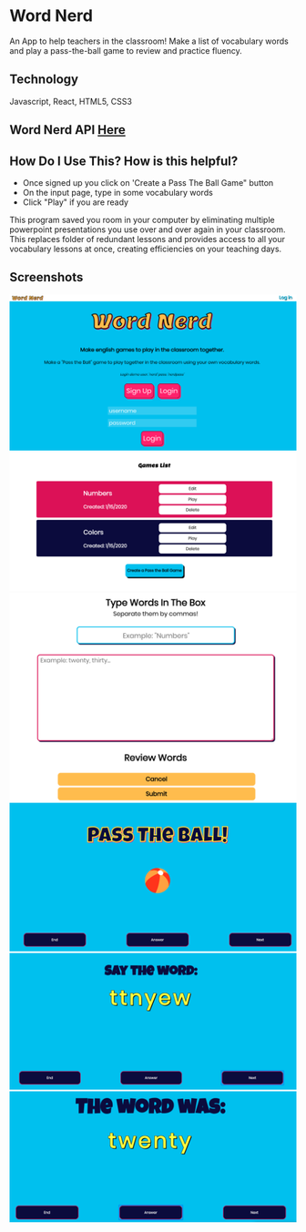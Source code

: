 # Word Nerd

An App to help teachers in the classroom! Make a list of vocabulary words and play a pass-the-ball game to review and practice fluency.

## Technology

Javascript, React, HTML5, CSS3

## Word Nerd API [Here](https://github.com/josno/word-nerd-server)

## How Do I Use This? How is this helpful?

-   Once signed up you click on 'Create a Pass The Ball Game" button
-   On the input page, type in some vocabulary words
-   Click "Play" if you are ready

This program saved you room in your computer by eliminating multiple powerpoint presentations you use over and over again in your classroom. This replaces folder of redundant lessons and provides access to all your vocabulary lessons at once, creating efficiencies on your teaching days.

## Screenshots

![Home Page](/assets/home-page.png)
![Game List](/assets/List-page.png)
![Input Page](/assets/Input-page.png)
![Pass The Ball](/assets/Pass-page.png)
![Scrambled Word](/assets/Scrambled-page.png)
![Answer](/assets/Answer-page.png)
